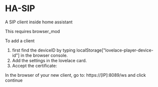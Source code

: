 # HA-SIP
 A SIP client inside home assistant

This requires browser_mod

To add a client
1. first find the deviceID by typing localStorage["lovelace-player-device-id"] in the browser console.
2. Add the settings in the lovelace card.
3. Accept the certificate:

In the browser of your new client, go to: https://[IP]:8089/ws and click continue